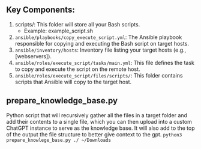 ## Key Components:
1. scripts/: This folder will store all your Bash scripts.
    - Example: example_script.sh
2. `ansible/playbooks/copy_execute_script.yml`: The Ansible playbook responsible for copying and executing the Bash script on target hosts.
3. `ansible/inventory/hosts`: Inventory file listing your target hosts (e.g., [webservers]).
4. `ansible/roles/execute_script/tasks/main.yml`: This file defines the task to copy and execute the script on the remote host.
5. `ansible/roles/execute_script/files/scripts/`: This folder contains scripts that Ansible will copy to the target host.


## prepare_knowledge_base.py
Python script that will recursively gather all the files in a target folder and add their contents to a single file, which you can then upload into a custom ChatGPT instance to serve as the knowledge base. It will also add to the top of the output the file structure to better give context to the gpt. 
`python3 prepare_knowlege_base.py ./ ~/Downloads`